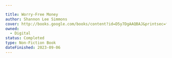 ```yaml
---

title: Worry-Free Money
author: Shannon Lee Simmons
cover: http://books.google.com/books/content?id=D5y7DgAAQBAJ&printsec=frontcover&img=1&zoom=1&edge=curl&source=gbs_api
owned:
  - Digital
status: Completed
type: Non-Fiction Book
dateFinished: 2023-09-06
---
```


